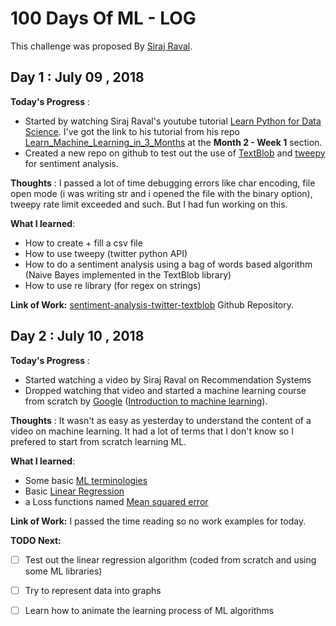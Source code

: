 # 100 Days Of ML - LOG

This challenge was proposed By [Siraj Raval](https://twitter.com/sirajraval).

## Day 1 : July 09 , 2018
 
**Today's Progress** : 

* Started by watching Siraj Raval's youtube tutorial [Learn Python for Data Science](https://www.youtube.com/playlist?list=PL2-dafEMk2A6QKz1mrk1uIGfHkC1zZ6UU). I've got the link to his tutorial from his repo [Learn_Machine_Learning_in_3_Months](https://github.com/llSourcell/Learn_Machine_Learning_in_3_Months) at the <b>Month 2 - Week 1</b> section.
* Created a new repo on github to test out the use of [TextBlob](https://textblob.readthedocs.io/en/dev/) and [tweepy](http://www.tweepy.org/) for sentiment analysis.

**Thoughts** : I passed a lot of time debugging errors like char encoding, file open mode (i was writing str and i opened the file with the binary option), tweepy rate limit exceeded and such. But I had fun working on this.

**What I learned**:

* How to create + fill a csv file
* How to use tweepy (twitter python API)
* How to do a sentiment analysis using a bag of words based algorithm (Naive Bayes implemented in the TextBlob library)
* How to use re library (for regex on strings)

**Link of Work:**   [sentiment-analysis-twitter-textblob](https://github.com/touir1/sentiment-analysis-twitter-textblob) Github Repository.

## Day 2 : July 10 , 2018
 
**Today's Progress** : 

* Started watching a video by Siraj Raval on Recommendation Systems
* Dropped watching that video and started a machine learning course from scratch by [Google](https://www.google.com) ([Introduction to machine learning](https://developers.google.com/machine-learning/crash-course/)).

**Thoughts** : It wasn't as easy as yesterday to understand the content of a video on machine learning. It had a lot of terms that I don't know so I prefered to start from scratch learning ML.

**What I learned**:

* Some basic [ML terminologies](https://developers.google.com/machine-learning/crash-course/framing/ml-terminology)
* Basic [Linear Regression](https://developers.google.com/machine-learning/crash-course/descending-into-ml/linear-regression)
* a Loss functions named [Mean squared error](https://en.wikipedia.org/wiki/Mean_squared_error)

**Link of Work:**   I passed the time reading so no work examples for today.

**TODO Next:**
- [ ] Test out the linear regression algorithm (coded from scratch and using some ML libraries)
- [ ] Try to represent data into graphs
- [ ] Learn how to animate the learning process of ML algorithms

